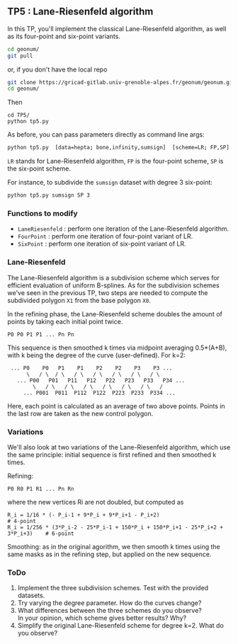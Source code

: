 ## TP5 : Lane-Riesenfeld algorithm
In this TP, you'll implement the classical Lane-Riesenfeld algorithm, as well as its four-point and six-point variants.

```bash
cd geonum/
git pull
```
or, if you don't have the local repo
```bash
git clone https://gricad-gitlab.univ-grenoble-alpes.fr/geonum/geonum.git
cd geonum/
```
Then
```
cd TP5/
python tp5.py
```

As before, you can pass parameters directly as command line args:
```bash
python tp5.py  [data=hepta; bone,infinity,sumsign]  [scheme=LR; FP,SP]  [curve degree]  [subdivision depth]
```
`LR` stands for Lane-Riesenfeld algorithm, `FP` is the four-point scheme, `SP` is the six-point scheme.

For instance, to subdivide the `sumsign` dataset with degree 3 six-point:
```bash
python tp5.py sumsign SP 3
```

### Functions to modify
* `LaneRiesenfeld` : perform one iteration of the Lane-Riesenfeld algorithm.
* `FourPoint` : perform one iteration of four-point variant of LR.
* `SixPoint` : perform one iteration of six-point variant of LR.

### Lane-Riesenfeld
The Lane-Riesenfeld algorithm is a subdivision scheme which serves for efficient evaluation of uniform B-splines.
As for the subdivision schemes we've seen in the previous TP,
two steps are needed to compute the subdivided polygon `X1` from the base polygon `X0`.

In the refining phase, the Lane-Riesenfeld scheme doubles the amount of points by taking each initial point twice.
```
P0 P0 P1 P1 ... Pn Pn
```
This sequence is then smoothed k times via midpoint averaging 0.5*(A+B),
with k being the degree of the curve (user-defined).
For k=2:
```
 ... P0    P0   P1    P1    P2    P2    P3    P3 ...
      \   / \  / \   / \   / \   / \   / \   / \
   ... P00   P01   P11   P12   P22   P23   P33   P34 ...
        \   / \   / \   / \   / \   / \   / \   /
     ... P001  P011  P112  P122  P223  P233  P334 ...
```
Here, each point is calculated as an average of two above points. Points in the last row are taken as the new control polygon. 

### Variations
We'll also look at two variations of the Lane-Riesenfeld algorithm, which use the same principle: initial sequence is first refined and then smoothed k times.

Refining:
```
P0 R0 P1 R1 ... Pn Rn
```
where the new vertices Ri are not doubled, but computed as
```
R_i = 1/16 * (- P_i-1 + 9*P_i + 9*P_i+1 - P_i+2)                                 # 4-point
R_i = 1/256 * (3*P_i-2 - 25*P_i-1 + 150*P_i + 150*P_i+1 - 25*P_i+2 + 3*P_i+3)    # 6-point
```
Smoothing: as in the original agorithm, we then smooth k times using the same masks as in the refining step, but applied on the new sequence.

### ToDo
1. Implement the three subdivision schemes. Test with the provided datasets.
1. Try varying the degree parameter. How do the curves change?
1. What differences between the three schemes do you observe?  
In your opinion, which scheme gives better results? Why?
1. Simplify the original Lane-Riesenfeld scheme for degree k=2. What do you observe?
